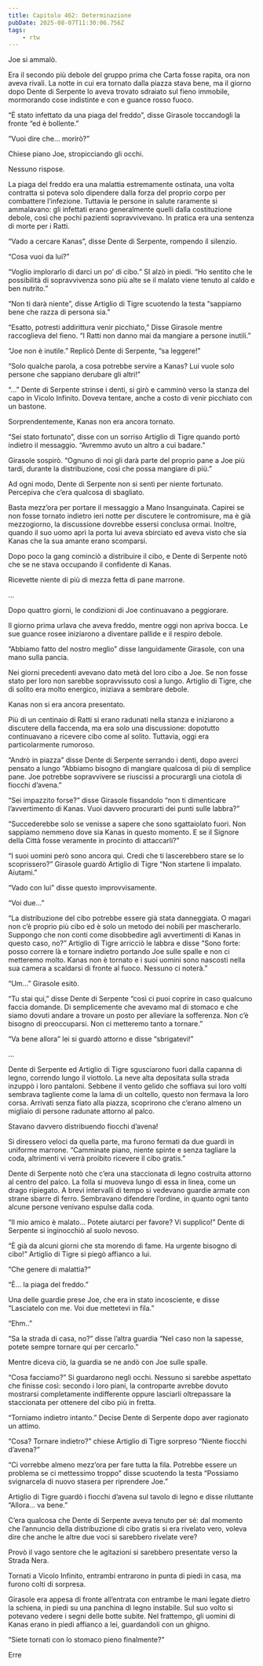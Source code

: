 ```yaml
---
title: Capitolo 462: Determinazione
pubDate: 2025-08-07T11:30:06.756Z
tags:
    - rtw
---
```















Joe si ammalò.


Era il secondo più debole del gruppo prima che Carta fosse rapita, ora non aveva rivali. La notte in cui era tornato dalla piazza stava bene, ma il giorno dopo Dente di Serpente lo aveva trovato sdraiato sul fieno immobile, mormorando cose indistinte e con e guance rosso fuoco.


“È stato infettato da una piaga del freddo”, disse Girasole toccandogli la fronte “ed è bollente.”


“Vuoi dire che... morirò?”


Chiese piano Joe, stropicciando gli occhi.


Nessuno rispose.


La piaga del freddo era una malattia estremamente ostinata, una volta contratta si poteva solo dipendere dalla forza del proprio corpo per combattere l’infezione. Tuttavia le persone in salute raramente si ammalavano: gli infettati erano generalmente quelli dalla costituzione debole, così che pochi pazienti sopravvivevano. In pratica era una sentenza di morte per i Ratti.


“Vado a cercare Kanas”, disse Dente di Serpente, rompendo il silenzio.


“Cosa vuoi da lui?”


“Voglio implorarlo di darci un po’ di cibo.” SI alzò in piedi. “Ho sentito che le possibilità di sopravvivenza sono più alte se il malato viene tenuto al caldo e ben nutrito.”


“Non ti darà niente”, disse Artiglio di Tigre scuotendo la testa “sappiamo bene che razza di persona sia.”


“Esatto, potresti addirittura venir picchiato,” Disse Girasole mentre raccoglieva del fieno. “I Ratti non danno mai da mangiare a persone inutili.”


“Joe non è inutile.” Replicò Dente di Serpente, “sa leggere!”


“Solo qualche parola, a cosa potrebbe servire a Kanas? Lui vuole solo persone che sappiano derubare gli altri!”


“...” Dente di Serpente strinse i denti, si girò e camminò verso la stanza del capo in Vicolo Infinito. Doveva tentare, anche a costo di venir picchiato con un bastone.


Sorprendentemente, Kanas non era ancora tornato.


“Sei stato fortunato”, disse con un sorriso Artiglio di Tigre quando portò indietro il messaggio. “Avremmo avuto un altro a cui badare.”


Girasole sospirò. “Ognuno di noi gli darà parte del proprio pane a Joe più tardi, durante la distribuzione, così che possa mangiare di più.”


Ad ogni modo, Dente di Serpente non si sentì per niente fortunato. Percepiva che c’era qualcosa di sbagliato.


Basta mezz’ora per portare il messaggio a Mano Insanguinata. Capirei se non fosse tornato indietro ieri notte per discutere le contromisure, ma è già mezzogiorno, la discussione dovrebbe essersi conclusa ormai. Inoltre, quando il suo uomo aprì la porta lui aveva sbirciato ed aveva visto che sia Kanas che la sua amante erano scomparsi.


Dopo poco la gang cominciò a distribuire il cibo, e Dente di Serpente notò che se ne stava occupando il confidente di Kanas.


Ricevette niente di più di mezza fetta di pane marrone.






...






Dopo quattro giorni, le condizioni di Joe continuavano a peggiorare.


Il giorno prima urlava che aveva freddo, mentre oggi non apriva bocca. Le sue guance rosee iniziarono a diventare pallide e il respiro debole.


“Abbiamo fatto del nostro meglio” disse languidamente Girasole, con una mano sulla pancia.


Nei giorni precedenti avevano dato metà del loro cibo a Joe. Se non fosse stato per loro non sarebbe sopravvissuto così a lungo. Artiglio di Tigre, che di solito era molto energico, iniziava a sembrare debole.


Kanas non si era ancora presentato.


Più di un centinaio di Ratti si erano radunati nella stanza e iniziarono a discutere della faccenda, ma era solo una discussione: dopotutto continuavano a ricevere cibo come al solito. Tuttavia, oggi era particolarmente rumoroso.


“Andrò in piazza” disse Dente di Serpente serrando i denti, dopo averci pensato a lungo “Abbiamo bisogno di mangiare qualcosa di più di semplice pane. Joe potrebbe sopravvivere se riuscissi a procurargli una ciotola di fiocchi d’avena.”


“Sei impazzito forse?” disse Girasole fissandolo “non ti dimenticare l’avvertimento di Kanas. Vuoi davvero procurarti dei punti sulle labbra?”


“Succederebbe solo se venisse a sapere che sono sgattaiolato fuori. Non sappiamo nemmeno dove sia Kanas in questo momento. E se il Signore della Città fosse veramente in procinto di attaccarli?”


“I suoi uomini però sono ancora qui. Credi che ti lascerebbero stare se lo scoprissero?” Girasole guardò Artiglio di Tigre “Non startene lì impalato. Aiutami.”


“Vado con lui” disse questo improvvisamente.


“Voi due...”


“La distribuzione del cibo potrebbe essere già stata danneggiata. O magari non c’è proprio più cibo ed è solo un metodo dei nobili per mascherarlo. Suppongo che non conti come disobbedire agli avvertimenti di Kanas in questo caso, no?” Artiglio di Tigre arricciò le labbra e disse “Sono forte: posso correre là e tornare indietro portando Joe sulle spalle e non ci metteremo molto. Kanas non è tornato e i suoi uomini sono nascosti nella sua camera a scaldarsi di fronte al fuoco. Nessuno ci noterà.”


“Um...” Girasole esitò.


“Tu stai qui,” disse Dente di Serpente “così ci puoi coprire in caso qualcuno faccia domande. Di semplicemente che avevamo mal di stomaco e che siamo dovuti andare a trovare un posto per alleviare la sofferenza. Non c’è bisogno di preoccuparsi. Non ci metteremo tanto a tornare.”


“Va bene allora” lei si guardò attorno e disse “sbrigatevi!”






...






Dente di Serpente ed Artiglio di Tigre sgusciarono fuori dalla capanna di legno, correndo lungo il viottolo. La neve alta depositata sulla strada inzuppò i loro pantaloni. Sebbene il vento gelido che soffiava sui loro volti sembrava tagliente come la lama di un coltello, questo non fermava la loro corsa. Arrivati senza fiato alla piazza, scoprirono che c’erano almeno un migliaio di persone radunate attorno al palco.


Stavano davvero distribuendo fiocchi d’avena!


Si diressero veloci da quella parte, ma furono fermati da due guardi in uniforme marrone. “Camminate piano, niente spinte e senza tagliare la coda, altrimenti vi verrà proibito ricevere il cibo gratis.”


Dente di Serpente notò che c’era una staccionata di legno costruita attorno al centro del palco. La folla si muoveva lungo di essa in linea, come un drago ripiegato. A brevi intervalli di tempo si vedevano guardie armate con strane sbarre di ferro. Sembravano difendere l’ordine, in quanto ogni tanto alcune persone venivano espulse dalla coda.


“Il mio amico è malato... Potete aiutarci per favore? Vi supplico!” Dente di Serpente si inginocchiò al suolo nevoso.


“È già da alcuni giorni che sta morendo di fame. Ha urgente bisogno di cibo!” Artiglio di Tigre si piegò affianco a lui.


“Che genere di malattia?”


“È... la piaga del freddo.”


Una delle guardie prese Joe, che era in stato incosciente, e disse “Lasciatelo con me. Voi due mettetevi in fila.”


“Ehm..”


“Sa la strada di casa, no?” disse l’altra guardia “Nel caso non la sapesse, potete sempre tornare qui per cercarlo.”


Mentre diceva ciò, la guardia se ne andò con Joe sulle spalle.


“Cosa facciamo?” Si guardarono negli occhi. Nessuno si sarebbe aspettato che finisse così: secondo i loro piani, la controparte avrebbe dovuto mostrarsi completamente indifferente oppure lasciarli oltrepassare la staccionata per ottenere del cibo più in fretta.


“Torniamo indietro intanto.” Decise Dente di Serpente dopo aver ragionato un attimo.


“Cosa? Tornare indietro?” chiese Artiglio di Tigre sorpreso “Niente fiocchi d’avena?”


“Ci vorrebbe almeno mezz’ora per fare tutta la fila. Potrebbe essere un problema se ci mettessimo troppo” disse scuotendo la testa “Possiamo svignarcela di nuovo stasera per riprendere Joe.”


Artiglio di Tigre guardò i fiocchi d’avena sul tavolo di legno e disse riluttante “Allora... va bene.”


C’era qualcosa che Dente di Serpente aveva tenuto per sé: dal momento che l’annuncio della distribuzione di cibo gratis si era rivelato vero, voleva dire che anche le altre due voci si sarebbero rivelate vere?


Provò il vago sentore che le agitazioni si sarebbero presentate verso la Strada Nera.


Tornati a Vicolo Infinito, entrambi entrarono in punta di piedi in casa, ma furono colti di sorpresa.


Girasole era appesa di fronte all’entrata con entrambe le mani legate dietro la schiena, in piedi su una panchina di legno instabile. Sul suo volto si potevano vedere i segni delle botte subite. Nel frattempo, gli uomini di Kanas erano in piedi affianco a lei, guardandoli con un ghigno.


“Siete tornati con lo stomaco pieno finalmente?”






Erre
                                


                                



